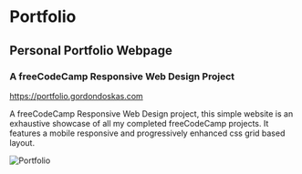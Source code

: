 # Portfolio

## Personal Portfolio Webpage

### A freeCodeCamp Responsive Web Design Project

<https://portfolio.gordondoskas.com>

A freeCodeCamp Responsive Web Design project, this simple website is an exhaustive showcase of all my completed freeCodeCamp projects. It features a mobile responsive and progressively enhanced css grid based layout.

![Portfolio](https://portfolio.gordondoskas.com/portfolio.png 'Portfolio')
